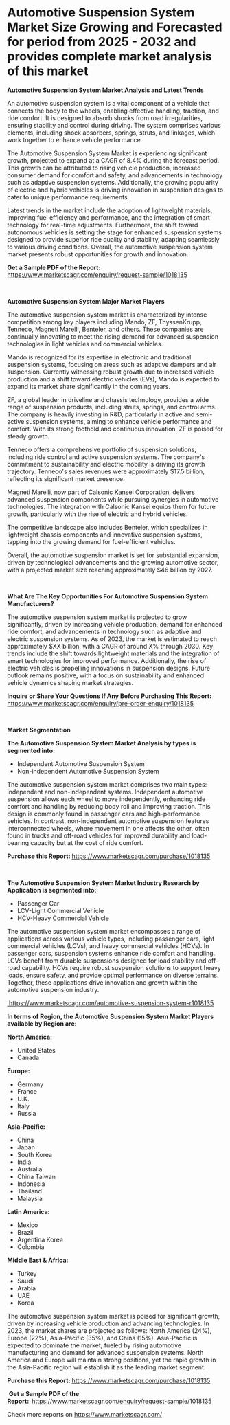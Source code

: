 <p><h1>Automotive Suspension System Market Size Growing and Forecasted for period from 2025 - 2032 and provides complete market analysis of this market</h1></p><p><strong>Automotive Suspension System Market Analysis and Latest Trends</strong></p>
<p><p>An automotive suspension system is a vital component of a vehicle that connects the body to the wheels, enabling effective handling, traction, and ride comfort. It is designed to absorb shocks from road irregularities, ensuring stability and control during driving. The system comprises various elements, including shock absorbers, springs, struts, and linkages, which work together to enhance vehicle performance.</p><p>The Automotive Suspension System Market is experiencing significant growth, projected to expand at a CAGR of 8.4% during the forecast period. This growth can be attributed to rising vehicle production, increased consumer demand for comfort and safety, and advancements in technology such as adaptive suspension systems. Additionally, the growing popularity of electric and hybrid vehicles is driving innovation in suspension designs to cater to unique performance requirements.</p><p>Latest trends in the market include the adoption of lightweight materials, improving fuel efficiency and performance, and the integration of smart technology for real-time adjustments. Furthermore, the shift toward autonomous vehicles is setting the stage for enhanced suspension systems designed to provide superior ride quality and stability, adapting seamlessly to various driving conditions. Overall, the automotive suspension system market presents robust opportunities for growth and innovation.</p></p>
<p><strong>Get a Sample PDF of the Report:&nbsp;</strong> <a href="https://www.marketscagr.com/enquiry/request-sample/1018135?utm_campaign=2987&utm_medium=2&utm_source=Github&utm_content=ia&utm_term=30032025&utm_id=automotive-suspension-system">https://www.marketscagr.com/enquiry/request-sample/1018135</a></p>
<p>&nbsp;</p>
<p><strong>Automotive Suspension System Major Market Players</strong></p>
<p><p>The automotive suspension system market is characterized by intense competition among key players including Mando, ZF, ThyssenKrupp, Tenneco, Magneti Marelli, Benteler, and others. These companies are continually innovating to meet the rising demand for advanced suspension technologies in light vehicles and commercial vehicles.</p><p>Mando is recognized for its expertise in electronic and traditional suspension systems, focusing on areas such as adaptive dampers and air suspension. Currently witnessing robust growth due to increased vehicle production and a shift toward electric vehicles (EVs), Mando is expected to expand its market share significantly in the coming years.</p><p>ZF, a global leader in driveline and chassis technology, provides a wide range of suspension products, including struts, springs, and control arms. The company is heavily investing in R&D, particularly in active and semi-active suspension systems, aiming to enhance vehicle performance and comfort. With its strong foothold and continuous innovation, ZF is poised for steady growth.</p><p>Tenneco offers a comprehensive portfolio of suspension solutions, including ride control and active suspension systems. The company's commitment to sustainability and electric mobility is driving its growth trajectory. Tenneco's sales revenues were approximately $17.5 billion, reflecting its significant market presence.</p><p>Magneti Marelli, now part of Calsonic Kansei Corporation, delivers advanced suspension components while pursuing synergies in automotive technologies. The integration with Calsonic Kansei equips them for future growth, particularly with the rise of electric and hybrid vehicles.</p><p>The competitive landscape also includes Benteler, which specializes in lightweight chassis components and innovative suspension systems, tapping into the growing demand for fuel-efficient vehicles. </p><p>Overall, the automotive suspension market is set for substantial expansion, driven by technological advancements and the growing automotive sector, with a projected market size reaching approximately $46 billion by 2027.</p></p>
<p>&nbsp;</p>
<p><strong>What Are The Key Opportunities For Automotive Suspension System Manufacturers?</strong></p>
<p><p>The automotive suspension system market is projected to grow significantly, driven by increasing vehicle production, demand for enhanced ride comfort, and advancements in technology such as adaptive and electric suspension systems. As of 2023, the market is estimated to reach approximately $XX billion, with a CAGR of around X% through 2030. Key trends include the shift towards lightweight materials and the integration of smart technologies for improved performance. Additionally, the rise of electric vehicles is propelling innovations in suspension designs. Future outlook remains positive, with a focus on sustainability and enhanced vehicle dynamics shaping market strategies.</p></p>
<p><strong>Inquire or Share Your Questions If Any Before Purchasing This Report:</strong> <a href="https://www.marketscagr.com/enquiry/pre-order-enquiry/1018135?utm_campaign=2987&utm_medium=2&utm_source=Github&utm_content=ia&utm_term=30032025&utm_id=automotive-suspension-system">https://www.marketscagr.com/enquiry/pre-order-enquiry/1018135</a></p>
<p>&nbsp;</p>
<p><strong>Market Segmentation</strong></p>
<p><strong>The Automotive Suspension System Market Analysis by types is segmented into:</strong></p>
<p><ul><li>Independent Automotive Suspension System</li><li>Non-independent Automotive Suspension System</li></ul></p>
<p><p>The automotive suspension system market comprises two main types: independent and non-independent systems. Independent automotive suspension allows each wheel to move independently, enhancing ride comfort and handling by reducing body roll and improving traction. This design is commonly found in passenger cars and high-performance vehicles. In contrast, non-independent automotive suspension features interconnected wheels, where movement in one affects the other, often found in trucks and off-road vehicles for improved durability and load-bearing capacity but at the cost of ride comfort.</p></p>
<p><strong>Purchase this Report:&nbsp;</strong><a href="https://www.marketscagr.com/purchase/1018135?utm_campaign=2987&utm_medium=2&utm_source=Github&utm_content=ia&utm_term=30032025&utm_id=automotive-suspension-system">https://www.marketscagr.com/purchase/1018135</a></p>
<p>&nbsp;</p>
<p><strong>The Automotive Suspension System Market Industry Research by Application is segmented into:</strong></p>
<p><ul><li>Passenger Car</li><li>LCV-Light Commercial Vehicle</li><li>HCV-Heavy Commercial Vehicle</li></ul></p>
<p><p>The automotive suspension system market encompasses a range of applications across various vehicle types, including passenger cars, light commercial vehicles (LCVs), and heavy commercial vehicles (HCVs). In passenger cars, suspension systems enhance ride comfort and handling. LCVs benefit from durable suspensions designed for load stability and off-road capability. HCVs require robust suspension solutions to support heavy loads, ensure safety, and provide optimal performance on diverse terrains. Together, these applications drive innovation and growth within the automotive suspension industry.</p></p>
<p><a href="https://www.marketscagr.com/automotive-suspension-system-r1018135?utm_campaign=2987&utm_medium=2&utm_source=Github&utm_content=ia&utm_term=30032025&utm_id=automotive-suspension-system">&nbsp;https://www.marketscagr.com/automotive-suspension-system-r1018135</a></p>
<p><strong>In terms of Region, the Automotive Suspension System Market Players available by Region are:</strong></p>
<p>
    <p> <strong> North America: </strong>
        <ul>
            <li>United States</li>
            <li>Canada</li>
        </ul>
        </p> 
    <p> <strong> Europe: </strong>
        <ul>
            <li>Germany</li>
            <li>France</li>
            <li>U.K.</li>
            <li>Italy</li>
            <li>Russia</li>
        </ul>
        </p> 
    <p> <strong> Asia-Pacific: </strong>
        <ul>
            <li>China</li>
            <li>Japan</li>
            <li>South Korea</li>
            <li>India</li>
            <li>Australia</li>
            <li>China Taiwan</li>
            <li>Indonesia</li>
            <li>Thailand</li>
            <li>Malaysia</li>
        </ul>
        </p> 
    <p> <strong> Latin America: </strong>
        <ul>
            <li>Mexico</li>
            <li>Brazil</li>
            <li>Argentina Korea</li>
            <li>Colombia</li>
        </ul>
        </p> 
    <p> <strong> Middle East & Africa: </strong>
        <ul>
            <li>Turkey</li>
            <li>Saudi</li>
            <li>Arabia</li>
            <li>UAE</li>
            <li>Korea</li>
        </ul>
    </p>
    </p>
<p><p>The automotive suspension system market is poised for significant growth, driven by increasing vehicle production and advancing technologies. In 2023, the market shares are projected as follows: North America (24%), Europe (22%), Asia-Pacific (35%), and China (15%). Asia-Pacific is expected to dominate the market, fueled by rising automotive manufacturing and demand for advanced suspension systems. North America and Europe will maintain strong positions, yet the rapid growth in the Asia-Pacific region will establish it as the leading market segment.</p></p>
<p><strong>Purchase this Report: </strong><a href="https://www.marketscagr.com/purchase/1018135?utm_campaign=2987&utm_medium=2&utm_source=Github&utm_content=ia&utm_term=30032025&utm_id=automotive-suspension-system">https://www.marketscagr.com/purchase/1018135</a></p>
<p>&nbsp;<strong>Get a Sample PDF of the Report:&nbsp;&nbsp;</strong><a href="https://www.marketscagr.com/enquiry/request-sample/1018135?utm_campaign=2987&utm_medium=2&utm_source=Github&utm_content=ia&utm_term=30032025&utm_id=automotive-suspension-system">https://www.marketscagr.com/enquiry/request-sample/1018135</a></p>
<p><strong></strong></p>
<p>Check more reports on <a href="https://www.marketscagr.com/?utm_campaign=2987&utm_medium=2&utm_source=Github&utm_content=ia&utm_term=30032025&utm_id=automotive-suspension-system">https://www.marketscagr.com/</a></p>